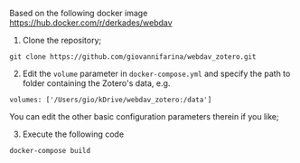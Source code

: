 
Based on the following docker image https://hub.docker.com/r/derkades/webdav

1. Clone the repository;

`git clone https://github.com/giovannifarina/webdav_zotero.git`

2. Edit the `volume` parameter in `docker-compose.yml` and specify the path to folder containing the Zotero's data, e.g.

`volumes: ['/Users/gio/kDrive/webdav_zotero:/data']`

You can edit the other basic configuration parameters therein if you like;

3. Execute the following code

`docker-compose build`